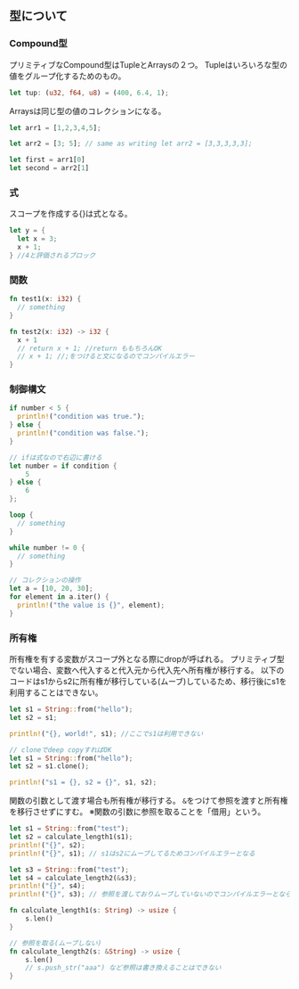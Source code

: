## 型について
### Compound型
プリミティブなCompound型はTupleとArraysの２つ。
Tupleはいろいろな型の値をグループ化するためのもの。
```rust
let tup: (u32, f64, u8) = (400, 6.4, 1);
```

Arraysは同じ型の値のコレクションになる。
```rust
let arr1 = [1,2,3,4,5];

let arr2 = [3; 5]; // same as writing let arr2 = [3,3,3,3,3];

let first = arr1[0]
let second = arr2[1]
```

### 式
スコープを作成する{}は式となる。
```rust
let y = {
  let x = 3;
  x + 1;
} //4と評価されるブロック
```

### 関数
```rust
fn test1(x: i32) {
  // something
}

fn test2(x: i32) -> i32 {
  x + 1
  // return x + 1; //return ももちろんOK
  // x + 1; //;をつけると文になるのでコンパイルエラー
}
```

### 制御構文
```rust
if number < 5 {
  println!("condition was true.");
} else {
  println!("condition was false.");
}

// ifは式なので右辺に書ける
let number = if condition {
    5
} else {
    6
};

loop {
  // something
}

while number != 0 {
  // something
}

// コレクションの操作
let a = [10, 20, 30];
for element in a.iter() {
  println!("the value is {}", element);
}
```

### 所有権
所有権を有する変数がスコープ外となる際にdropが呼ばれる。
プリミティブ型でない場合、変数へ代入すると代入元から代入先へ所有権が移行する。
以下のコードはs1からs2に所有権が移行している(ムーブ)しているため、移行後にs1を利用することはできない。
```rust
let s1 = String::from("hello");
let s2 = s1;

println!("{}, world!", s1); //ここでs1は利用できない

// cloneでdeep copyすればOK
let s1 = String::from("hello");
let s2 = s1.clone();

println!("s1 = {}, s2 = {}", s1, s2);
```

関数の引数として渡す場合も所有権が移行する。
```&```をつけて参照を渡すと所有権を移行させずにすむ。
※関数の引数に参照を取ることを「借用」という。
```rust
let s1 = String::from("test");
let s2 = calculate_length1(s1);
println!("{}", s2);
println!("{}", s1); // s1はs2にムーブしてるためコンパイルエラーとなる

let s3 = String::from("test");
let s4 = calculate_length2(&s3);
println!("{}", s4);
println!("{}", s3); // 参照を渡しておりムーブしていないのでコンパイルエラーとならない

fn calculate_length1(s: String) -> usize {
    s.len()
}

// 参照を取る(ムーブしない)
fn calculate_length2(s: &String) -> usize {
    s.len()
    // s.push_str("aaa") など参照は書き換えることはできない
}
```
